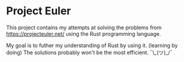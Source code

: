 # Project Euler

This project contains my attempts at solving the problems from https://projecteuler.net/ using the Rust programming language.

My goal is to futher my understanding of Rust by using it. (learning by doing)
The solutions probably won't be the most efficient. ¯\\\_(ツ)\_/¯ 
